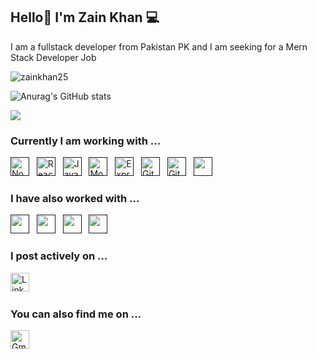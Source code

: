 ## Hello👋 I'm Zain Khan ‍💻

I am a fullstack developer from Pakistan PK and I am seeking for a Mern Stack Developer Job

<p align="left"> <img src="https://komarev.com/ghpvc/?username=zainkhan25&label=Profile%20views&color=0e75b6&style=flat" alt="zainkhan25" /> </p>

![Anurag's GitHub stats](https://github-readme-stats.vercel.app/api?username=zainkhan25&show_icons=true&bg_color=00000000)
<p><img align="center" src="http://github-readme-streak-stats.herokuapp.com?user=zainkhan25&theme=dark&background=000000"/></p>



### Currently I am working with ...

<a href="" target="_blank" title="Node.js" rel="noreferrer"><img src="https://www.vectorlogo.zone/logos/nodejs/nodejs-icon.svg" alt="Node.js" width="30" height="30"/></a>&nbsp;&nbsp;
<a href="" target="_blank" title="ReactJS" rel="noreferrer"><img src="https://www.vectorlogo.zone/logos/reactjs/reactjs-icon.svg" alt="ReactJS" width="30" height="30"/></a>&nbsp;&nbsp;
<a href="" target="_blank" title="JavaScript" rel="noreferrer"><img src="https://www.freepnglogos.com/uploads/javascript-png/javascript-vector-logo-yellow-png-transparent-javascript-vector-12.png" alt="JavaScript" width="30" height="30"/></a>&nbsp;&nbsp;
<a href="" target="_blank" title="MongoDB" rel="noreferrer"><img src="https://www.vectorlogo.zone/logos/mongodb/mongodb-icon.svg" alt="Mongo" width="30" height="30"/></a>&nbsp;&nbsp;
<a href="" target="_blank" title="ExpressJs" rel="noreferrer"><img src="https://ajeetchaulagain.com/static/7cb4af597964b0911fe71cb2f8148d64/87351/express-js.png" alt="ExpressJS" width="30" height="30"/></a>&nbsp;&nbsp;
<a href="" target="_blank" title="Git" rel="noreferrer"><img src="https://www.vectorlogo.zone/logos/git-scm/git-scm-icon.svg" alt="Git" width="30" height="30"/></a>&nbsp;&nbsp;
<a href="" target="_blank" title="GitHub" rel="noreferrer"><img src="https://www.vectorlogo.zone/logos/github/github-tile.svg" alt="GitHub" width="30" height="30"/></a>&nbsp;&nbsp;
<a href="" title="Postman" target="_blank" rel="noreferrer"><img src="https://www.vectorlogo.zone/logos/getpostman/getpostman-icon.svg" alt="" width="30" height="30"/></a>&nbsp;&nbsp;

### I have also worked with ...


<a href="" title="HTML" target="_blank" rel="noreferrer"><img src="https://www.vectorlogo.zone/logos/w3_html5/w3_html5-icon.svg" alt="" width="30" height="30"/></a>&nbsp;&nbsp;
<a href="" title="CSS" target="_blank" rel="noreferrer"><img src="https://www.vectorlogo.zone/logos/w3_css/w3_css-icon.svg" alt="" width="30" height="30"/></a>&nbsp;&nbsp;
<a href="" title="BOOTSTRAP" target="_blank" rel="noreferrer"><img src="https://www.vectorlogo.zone/logos/getbootstrap/getbootstrap-icon.svg" alt="" width="30" height="30"/></a>&nbsp;&nbsp;
<a href="" title="FIREBASE" target="_blank" rel="noreferrer"><img src="https://www.vectorlogo.zone/logos/firebase/firebase-icon.svg" alt="" width="30" height="30"/></a>&nbsp;&nbsp;


### I post actively on ...

<a href="https://www.linkedin.com/in/zain-khan-officia/" title="Zain Khan" target="_blank" rel="noreferrer"><img src="https://www.vectorlogo.zone/logos/linkedin/linkedin-tile.svg" alt="LinkedIn" width="30" height="30"/></a>&nbsp;&nbsp;

### You can also find me on ...

<a href="mailto:zainarfeen87@gmail.com" target="_blank" title="zainarfeen87@gmail.com" rel="noreferrer"><img src="https://www.vectorlogo.zone/logos/gmail/gmail-tile.svg" alt="Gmail" width="30" height="30"/></a>
